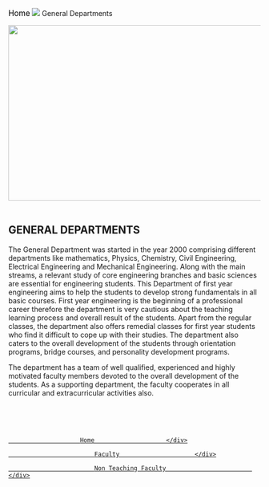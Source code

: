<div align="left" class="deptLeftDiv">
<div class="navaigatorDiv" style="width:">
<p><a href="/" style="text-decoration:none; color:black; font-size:110%;">Home</a> <img src="images/arrow.png" style="box-shadow:none; border:none;"/> General Departments</p>
</div>
<img height="350" src="images/general.png" width="850"/><br/>
<br/><h2 style="text-transform:uppercase;">General Departments </h2>
<p>The General Department was started in the year 2000 comprising different departments like mathematics, Physics, Chemistry, Civil Engineering, Electrical Engineering and Mechanical Engineering. Along with the main streams, a relevant study of core engineering branches and basic sciences are essential for engineering students. This Department of first year engineering aims to help the students to develop strong fundamentals in all basic courses. First year engineering is the beginning of a professional career therefore the department is very cautious about the teaching learning process and overall result of the students. Apart from the regular classes, the department also offers remedial classes for first year students who find it difficult to cope up with their studies. The department also caters to the overall development of the students through orientation programs, bridge courses, and personality development programs.</p>
<p>The department has a team of well qualified, experienced and highly motivated faculty members devoted to the overall development of the students. As a supporting department, the faculty cooperates in all curricular and extracurricular activities also.</p>
<br/><br/>
</div>
<br/><div class="deptRightDiv"> <!-- for Department Menu -->
<a href="aboutDept.php?dep=13"><div class="deptRightDivMenuItemSelect">

						Home        	        </div>
</a>
<a href="faculty.php?did=13">
<div class="deptRightDivMenuItem">

							Faculty	                    </div>
</a>
<a href="nonTeachingFaculty.php?did=13">
<div class="deptRightDivMenuItem">

							Non Teaching Faculty	                    </div>
</a>
<br/>
<br/><br/><br/>
<!--<div class="w3-content w3-section" style="max-width:500px">

  <br><br><br><br><br><br>

  <img class="mySlides" src="images/IT/IMG3.jpg" width="850" height="350" style="width:100%">

   <img class="mySlides" src="images/IT/IMG5.jpg" width="850" height="350" style="width:100%">

  <img class="mySlides" src="images/IT/mlinaug.jpg" width="850" height="350" style="width:100%">

  <img class="mySlides" src="images/IT/ml3.jpg" width="850" height="350" style="width:100%">

   <img class="mySlides" src="images/IT/mlbroch.jpg" width="850" height="350" style="width:100%">

   <img class="mySlides" src="images/IT/merakiweek1.jpg" width="850" height="350" style="width:100%">

   <img class="mySlides" src="images/IT/ideathon.jpg" width="850" height="350" style="width:100%">

   <img class="mySlides" src="images/IT/ashish1.jpg" width="850" height="350" style="width:100%">

   <img class="mySlides" src="images/IT/IMG5.jpg" width="850" height="350" style="width:100%">-->
</div>
<!--

<script>

var myIndex = 0;

carousel();



function carousel() {

  var i;

  var x = document.getElementsByClassName("mySlides");

  for (i = 0; i < x.length; i++) {

    x[i].style.display = "none";  

  }

  myIndex++;

  if (myIndex > x.length) {myIndex = 1}    

  x[myIndex-1].style.display = "block";  

  setTimeout(carousel, 1500); // Change image every 2 seconds

}

</script>-->
</div>
